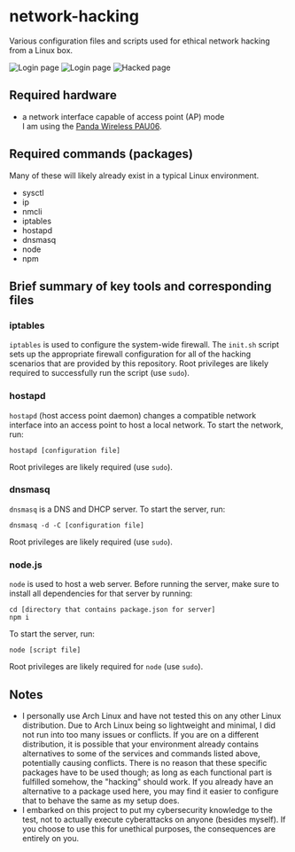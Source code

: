 # network-hacking
Various configuration files and scripts used for ethical network hacking from a Linux box.

![Login page](https://github.com/shinhugh/network-hacking/blob/master/screenshots/captiveportal_0.jpg?raw=true)
![Login page](https://github.com/shinhugh/network-hacking/blob/master/screenshots/captiveportal_1.jpg?raw=true)
![Hacked page](https://github.com/shinhugh/network-hacking/blob/master/screenshots/hacked.jpg?raw=true)

## Required hardware
- a network interface capable of access point (AP) mode<br>I am using the [Panda Wireless PAU06](https://www.pandawireless.com/panda300mbpsant.htm).

## Required commands (packages)
Many of these will likely already exist in a typical Linux environment.
- sysctl
- ip
- nmcli
- iptables
- hostapd
- dnsmasq
- node
- npm

## Brief summary of key tools and corresponding files

### iptables
`iptables` is used to configure the system-wide firewall.
The `init.sh` script sets up the appropriate firewall configuration for all of the hacking scenarios that are provided by this repository.
Root privileges are likely required to successfully run the script (use `sudo`).

### hostapd
`hostapd` (host access point daemon) changes a compatible network interface into an access point to host a local network.
To start the network, run:
```
hostapd [configuration file]
```
Root privileges are likely required (use `sudo`).

### dnsmasq
`dnsmasq` is a DNS and DHCP server.
To start the server, run:
```
dnsmasq -d -C [configuration file]
```
Root privileges are likely required (use `sudo`).

### node.js
`node` is used to host a web server.
Before running the server, make sure to install all dependencies for that server by running:
```
cd [directory that contains package.json for server]
npm i
```
To start the server, run:
```
node [script file]
```
Root privileges are likely required for `node` (use `sudo`).

## Notes
- I personally use Arch Linux and have not tested this on any other Linux distribution. Due to Arch Linux being so lightweight and minimal, I did not run into too many issues or conflicts. If you are on a different distribution, it is possible that your environment already contains alternatives to some of the services and commands listed above, potentially causing conflicts. There is no reason that these specific packages have to be used though; as long as each functional part is fulfilled somehow, the "hacking" should work. If you already have an alternative to a package used here, you may find it easier to configure that to behave the same as my setup does.
- I embarked on this project to put my cybersecurity knowledge to the test, not to actually execute cyberattacks on anyone (besides myself). If you choose to use this for unethical purposes, the consequences are entirely on you.